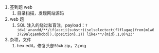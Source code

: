 1. 签到题 web 
	1. 目录扫描，发现网站源码
2. web 题
	1. SQL 注入的绕过和盲注，payload：`?id=1'anandd/**/if(ascii(substr((selselectect(flflagag)from(m1w63729alq1embcbd)),(position},1)) like/**/{mid},1,0)%23"`
3. 杂项，文件
	1. hex edit，修复头部`504b` zip，2.png